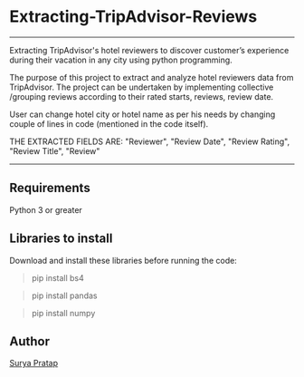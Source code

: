# Extracting-TripAdvisor-Reviews
*****
Extracting TripAdvisor's hotel reviewers to discover customer’s experience during their vacation in any city using python programming.

The purpose of this project to extract and analyze hotel reviewers data from TripAdvisor. The project can be undertaken by implementing collective /grouping reviews according to their rated starts, reviews, review date. 

User can change hotel city or hotel name as per his needs by changing couple of lines in code (mentioned in the code itself).

THE EXTRACTED FIELDS ARE:
"Reviewer", "Review Date", "Review Rating", "Review Title", "Review"
*****
## Requirements

Python 3 or greater

## Libraries to install

Download and install these libraries before running the code:

> pip install bs4

> pip install pandas

> pip install numpy

## Author
[Surya Pratap](https://github.com/suryaapratapp)
